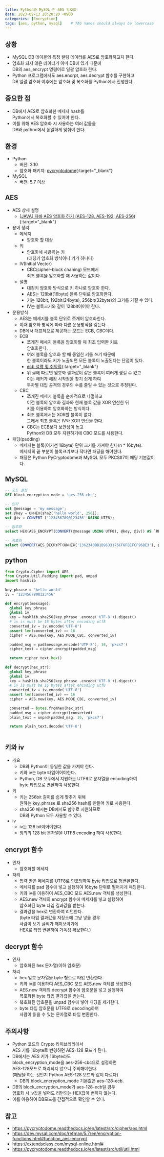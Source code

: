 ```yaml
---
title: Python과 MySQL 간 AES 암호화
date: 2023-09-13 20:20:20 +0900
categories: [Encryption]
tags: [aes, python, mysql]    # TAG names should always be lowercase
---
```


## 상황
- MySQL DB 테이블의 특정 컬럼 데이터를 AES로 암호화하고자 한다.  
- 암호화 되지 않은 데이터가 이미 DB에 있기 때문에  
  DB의 aes_encrypt 명령어로 일괄 암호화 한다.  
- Python 프로그램에서도 aes.encrpt, aes.decrypt 함수를 구현하고  
  DB 일괄 암호화 이후에는 암호화 및 복호화를 Python에서 진행한다.  

## 중요한 점
- DB에서 AES로 암호화한 메세지 hash를  
  Python에서 복호화할 수 있어야 한다.  
- 이를 위해 AES 암호화 시 사용하는 여러 값들을   
  DB와 python에서 동일하게 맞춰야 한다.  

## 환경
- Python  
    - 버전: 3.10  
    - 암호화 패키지: [pycryptodome](https://pycryptodome.readthedocs.io/en/latest/src/introduction.html){:target="_blank"}  
- MySQL  
    - 버전: 5.7 이상  

## AES
- AES 상세 설명  
    - [[JAVA] 자바 AES 암호화 하기 (AES-128, AES-192, AES-256)](https://veneas.tistory.com/entry/JAVA-%EC%9E%90%EB%B0%94-AES-%EC%95%94%ED%98%B8%ED%99%94-%ED%95%98%EA%B8%B0-AES-128-AES-192-AES-256){:target="_blank"}  
- 용어 정리  
    - 메세지  
        - 암호화 할 대상  
    - 키  
        - 암호화에 사용하는 키  
          (대칭키 암호화 방식이니 키가 하나다)  
    - IV(Initial Vector)  
        - CBC(cipher-block chaning) 모드에서  
          최초 블록을 암호화할 때 사용하는 값이다.  
    - 설명  
        - 대칭키 암호화 방식으로 키 하나로 암호화 한다.  
        - AES는 128bit(16byte) 블록 단위로 암호화한다.  
        - 키는 128bit, 192bit(24byte), 256bit(32byte)의 크기를 가질 수 있다.  
        - IV는 블록크기와 같이 128bit이어야 한다.  
- 운용방식  
    - AES는 메세지를 블록 단위로 쪼개어 암호화한다.  
    - 이때 암호화 방식에 따라 다른 운용방식을 갖는다.  
    - DB에서 대표적으로 제공하는 모드는 ECB, CBC이다.  
    - ECB  
        - 쪼개진 메세지 블록을 암호화할 때 최초 입력한 키로   
          암호화한다.  
        - 여러 블록을 암호화 할 때 동일한 키를 쓰기 때문에  
          한 블록이라도 키가 노출되면 모든 블록이 노출된다는 단점이 있다.  
        - [ecb 설명 및 취약점](https://lactea.kr/entry/ECB-%EC%84%A4%EB%AA%85-%EB%B0%8F-%EC%B7%A8%EC%95%BD%EC%A0%90){:target="_blank"}  
        - 위 글에 따르면 암호화 결과값이 같은 블록이 여러개 생길 수 있고  
          이는 해커가 해킹 시작점을 찾기 쉽게 하여  
          무차별 대입 공격의 경우의 수를 줄일 수 있는 것으로 추정된다.  
    - CBC  
        - 쪼개진 메세지 블록을 순차적으로 나열하고  
          이전 블록의 암호화 결과와 현재 블록 값을 XOR 연산한 뒤  
          키를 이용하여 암호화하는 방식이다.  
        - 최초 블록에서는 XOR할 블록이 없다.  
          그래서 최초 블록은 IV와 XOR 연산을 한다.  
        - CBC는 ECB보다 보안성이 높고  
          Python와 DB 모두 지원하기에 CBC 모드를 사용한다.  
- 패딩(padding)  
    - 메세지는 블록(여기선 16byte) 단위 크기를 가져야 한다(n * 16byte).  
      메세지의 끝 부분이 블록크기보다 작다면 패딩을 해야한다.  
    - 패딩은 Python PyCryptodome과 MySQL 모두 PKCS#7이 패딩 기본값이다.  

## MySQL
```sql  
-- 모드 설정  
SET block_encryption_mode = 'aes-256-cbc';  
        
-- 인자  
set @message = 'my message';  
set @key = UNHEX(sha2('hello world', 256));  
set @iv = CONVERT ('1234567890123456' USING UTF8);  
        
-- 암호화  
select HEX(AES_ENCRYPT(CONVERT(@message USING UTF8), @key, @iv)) AS `RESULT`;  
        
-- 복호화  
select CONVERT(AES_DECRYPT(UNHEX('1362343BD1B9633175CF6FBEFCF96BE3'), @key, @iv) USING UTF8) AS `RESULT`;  
```  

## python
```python  
from Crypto.Cipher import AES  
from Crypto.Util.Padding import pad, unpad  
import hashlib  
        
key_phrase = 'hello world'  
iv = '1234567890123456'  
        
def encrypt(message):  
  global key_phrase  
  global iv  
  key = hashlib.sha256(key_phrase .encode('UTF-8')).digest()  
  # iv is must be 16 bytes after encoding utf8  
  converted_iv = iv.encode('UTF-8')  
  assert len(converted_iv) == 16  
  cipher = AES.new(key, AES.MODE_CBC, converted_iv)  
            
  padded_msg = pad(message.encode('UTF-8'), 16, 'pkcs7')  
  cipher_text = cipher.encrypt(padded_msg)  
            
  return cipher_text.hex()  
        
def decrypt(hex_str):  
  global key_phrase  
  global iv  
  key = hashlib.sha256(key_phrase .encode('UTF-8')).digest()  
  # iv is must be 16 bytes after encoding utf8  
  converted_iv = iv.encode('UTF-8')  
  assert len(converted_iv) == 16  
  cipher = AES.new(key, AES.MODE_CBC, converted_iv)  
            
  converted = bytes.fromhex(hex_str)  
  padded_msg = cipher.decrypt(converted)  
  plain_text = unpad(padded_msg, 16, 'pkcs7')  
            
  return plain_text.decode('UTF-8')  
        
```  

## 키와 iv
- 개요  
    - DB와 Python이 동일한 값을 가져야 한다.  
    - 키와 iv는 byte 타입이어야한다.  
    - Python, DB 모두에서 지원하는 UTF8로 문자열을 encoding하여  
      byte 타입으로 변환하여 사용한다.  
- 키  
    - 키는 256bit 길이를 쉽게 맞추기 위해  
      원하는 key_phrase 로 sha256 hash를 만들어 키로 사용한다.  
    - sha256 해시는 DB에서도 함수로 지원하므로  
      DB와 Python 모두 사용할 수 있다.  
- iv  
    - iv는 128 bit이어야한다.  
    - 임의의 128 bit 문자열을 UTF8 encoding 하여 사용한다.  

## encrypt 함수
- 인자  
    - 암호화할 메세지  
- 처리  
    - 입력 받은 메세지를 UTF8로 인코딩하여 byte 타입으로 형변환한다.  
    - 메세지를 pad 함수에 넣고 실행하여 16byte 단위로 떨어지게 패딩한다.  
    - 키와 iv를 이용하여 AES_CBC 모드 AES.new 객체를 생성한다.  
    - AES.new 객체의 encrypt 함수에 메세지를 넣고 실행하여  
      암호화된 byte 타입 결과값을 받는다.  
    - 결과값을 hex로 변환하여 리턴한다.  
      (byte 타입 결과값을 저장소에 그냥 넣을 경우  
      사람이 보기 글씨가 깨져보이기에  
      HEX로 타입 변환하여 가독성 확보한다.)  

## decrypt 함수
- 인자  
    - 암호화된 hex 문자열(이하 암호문)  
- 처리  
    - hex 암호 문자열을 byte 형으로 타입 변환한다.  
    - 키와 iv를 이용하여 AES_CBC 모드 AES.new 객체를 생성한다.  
    - AES.new 객체의 decrypt 함수에 암호문을 넣고 실행하여  
      복호화된 byte 타입 결과값을 받는다.  
    - 복호화된 암호문을 unpad 함수에 넣어 패딩을 제거한다.  
    - byte 타입 암호문을 UTF8로 decoding하여  
      사람이 읽을 수 있는 문자열로 타입 변환한다.  

## 주의사항
- Python 코드의 Crypto 라이브러리에서   
  AES 키를 16byte로 변경하면 AES-128 모드가 된다.   
- DB에서는 AES 키가 16byte라도   
  block_encryption_mode을 aes-256-cbc으로 설정하면   
  AES-128모드로 처리되지 않으니 주의해야한다.  
  (패딩을 하는 것인지 Python AES-128 모드와 값이 다르다)  
    - DB의 block_encryption_mode 기본값은 aes-128-ecb.  
- DB의 block_encryption_mode가 aes-128-ecb일 경우   
  암호화 시 iv값을 넣어도 리턴되는 HEX값이 변하지 않는다.  
- 이를 이용하여 DB모드를 간접적으로 확인할 수 있다.  

## 참고
- https://pycryptodome.readthedocs.io/en/latest/src/cipher/aes.html  
- https://dev.mysql.com/doc/refman/5.7/en/encryption-functions.html#function_aes-encrypt  
- https://extendsclass.com/mysql-online.html#  
- https://pycryptodome.readthedocs.io/en/latest/src/util/util.html  
